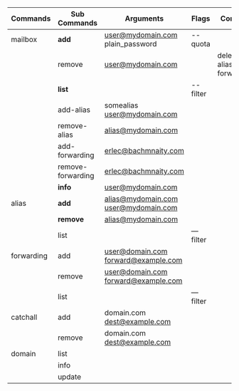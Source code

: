 



| Commands      | Sub Commands | Arguments                           | Flags  | Comments                      |
| ------------- | ------------ | ----------------------------------- | ------ | ----------------------------- |
| mailbox       | **add**      | user@mydomain.com plain_password    | --quota |                               |
|               | remove       | user@mydomain.com                   |        | delete aliases & forwardings? |
|               | **list**     |                                     | --filter       |  |
|  | add-alias | somealias user@mydomain.com |||
|  | remove-alias | alias@mydomain.com                  |||
|  | add-forwarding | erlec@bachmnaity.com |||
|  | remove-forwarding | erlec@bachmnaity.com |||
|  | **info**     | user@mydomain.com |||
| alias | **add**      | alias@mydomain.com user@mydomain.com |        |                               |
|               | **remove**   | alias@mydomain.com                  |        |                               |
|               | list   |                   | —filter |                               |
| forwarding    | add          | user@domain.com forward@example.com |        |                               |
|               | remove       | user@domain.com forward@example.com |||
|               | list |                                     | —filter |                               |
| catchall      | add          | domain.com dest@example.com |        |                               |
|               | remove       | domain.com dest@example.com |        |                               |
| domain | list |                                     |        |                               |
|  | info |                                     |        |                               |
|  | update |                                     |        |                               |


